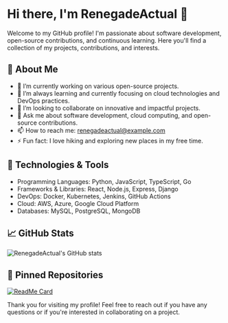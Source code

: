 # Hi there, I'm RenegadeActual 👋

Welcome to my GitHub profile! I'm passionate about software development, open-source contributions, and continuous learning. Here you'll find a collection of my projects, contributions, and interests.

## 🚀 About Me
- 🔭 I’m currently working on various open-source projects.
- 🌱 I’m always learning and currently focusing on cloud technologies and DevOps practices.
- 👯 I’m looking to collaborate on innovative and impactful projects.
- 💬 Ask me about software development, cloud computing, and open-source contributions.
- 📫 How to reach me: [renegadeactual@example.com](mailto:renegadeactual@example.com)
- ⚡ Fun fact: I love hiking and exploring new places in my free time.

## 🔧 Technologies & Tools
- Programming Languages: Python, JavaScript, TypeScript, Go
- Frameworks & Libraries: React, Node.js, Express, Django
- DevOps: Docker, Kubernetes, Jenkins, GitHub Actions
- Cloud: AWS, Azure, Google Cloud Platform
- Databases: MySQL, PostgreSQL, MongoDB

## 📈 GitHub Stats
![RenegadeActual's GitHub stats](https://github-readme-stats.vercel.app/api?username=RenegadeActual&show_icons=true&theme=radical)

## 📌 Pinned Repositories
[![ReadMe Card](https://github-readme-stats.vercel.app/api/pin/?username=RenegadeActual&repo=Velmora&theme=radical)](https://github.com/RenegadeActual/Velmora)


Thank you for visiting my profile! Feel free to reach out if you have any questions or if you're interested in collaborating on a project.
```` ▋
